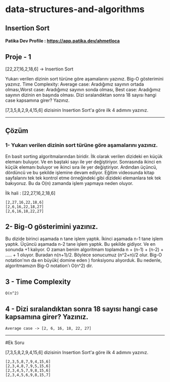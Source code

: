 # data-structures-and-algorithms

## Insertion Sort 

#### Patika Dev Profile : https://app.patika.dev/ahmetloca

## Proje - 1

[22,27,16,2,18,6] -> Insertion Sort

Yukarı verilen dizinin sort türüne göre aşamalarını yazınız.
Big-O gösterimini yazınız.
Time Complexity: Average case: Aradığımız sayının ortada olması,Worst case: Aradığımız sayının sonda olması, Best case: Aradığımız sayının dizinin en başında olması.
Dizi sıralandıktan sonra 18 sayısı hangi case kapsamına girer? Yazınız.


[7,3,5,8,2,9,4,15,6] dizisinin Insertion Sort'a göre ilk 4 adımını yazınız.

----
## Çözüm 

### 1- Yukarı verilen dizinin sort türüne göre aşamalarını yazınız.

 En basit sorting algoritmalarından biridir. 
İlk olarak verilen dizideki en küçük elemanı buluyor. Ve en baştaki sayı ile yer değiştiriyor. Sonrasında ikinci en küçük elemanı buluyor ve ikinci sıra ile yer değiştiriyor. Ardından üçüncü, dördüncü ve bu şekilde işlemine devam ediyor. Eğitim videosunda kitap sayfalarını tek tek kontrol etme örneğindeki gibi dizideki elemanlara tek tek bakıyoruz. Bu da O(n) zamanda işlem yapmaya neden oluyor.

İlk hali : [22,27,16,2,18,6]
```
[2,27,16,22,18,6]
[2,6,16,22,18,27]
[2,6,16,18,22,27]
```

## 2- Big-O gösterimini yazınız.

Bu dizide birinci aşamada n tane işlem yaptık. İkinci aşamada n-1 tane işlem yaptık. Üçüncü aşamada n-2 tane işlem yaptık. Bu şekilde gidiyor. Ve en sonunda +1 kalıyor. O zaman benim algoritmam toplamda n + (n-1) + (n-2) + ..... + 1 oluyor. Buradan n(n+1)/2. Böylece sonucumuz (n^2+n)/2 olur. Big-O notation'nın da en büyük( domine eden ) fonksiyonu alıyorduk. Bu nedenle, algoritmamızın Big-O notation'ı O(n^2) dir. 

## 3 - Time Complexity

```
O(n^2)
````

## 4 - Dizi sıralandıktan sonra 18 sayısı hangi case kapsamına girer? Yazınız.

```
Average case -> [2, 6, 16, 18, 22, 27] 
```

---------
#Ek Soru

[7,3,5,8,2,9,4,15,6] dizisinin Insertion Sort'a göre ilk 4 adımını yazınız.

```
[2,3,5,8,7,9,4,15,6]
[2,3,4,8,7,9,5,15,6]
[2,3,4,5,7,9,8,15,6]
[2,3,4,5,6,9,8,15,7]
```


